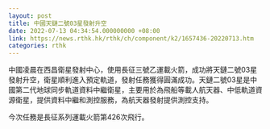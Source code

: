 ```yaml
---
layout: post
title: 中國天鏈二號03星發射升空
date: 2022-07-13 04:34:54.000000000 +08:00
link: https://news.rthk.hk/rthk/ch/component/k2/1657436-20220713.htm
categories: rthk
---
```


中國凌晨在西昌衛星發射中心，使用長征三號乙運載火箭，成功將天鏈二號03星發射升空，衛星順利進入預定軌道，發射任務獲得圓滿成功。天鏈二號03星是中國第二代地球同步軌道資料中繼衛星，主要用於為飛船等載人航天器、中低軌道資源衛星，提供資料中繼和測控服務，為航天器發射提供測控支持。

今次任務是長征系列運載火箭第426次飛行。
